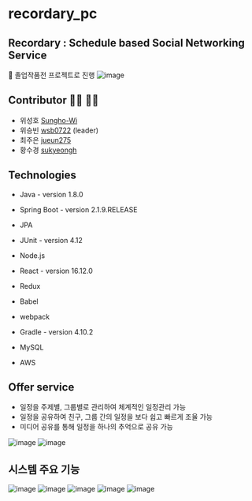 # recordary_pc

## Recordary : Schedule based Social Networking Service
:school: 졸업작품전 프로젝트로 진행
![image](https://user-images.githubusercontent.com/53260922/102009393-7a2ce880-3d7a-11eb-958f-2f01a17159cc.png)

## Contributor :man_technologist: :woman_technologist:
- 위성호 [Sungho-Wi](https://github.com/Sungho-Wi)
- 위승빈 [wsb0722](https://github.com/wsb0722) (leader)
- 최주은 [jueun275](https://github.com/jueun275)
- 황수경 [sukyeongh](https://github.com/sukyeongh)

## Technologies
- Java - version 1.8.0
- Spring Boot - version 2.1.9.RELEASE
- JPA
- JUnit - version 4.12

- Node.js
- React - version 16.12.0
- Redux
- Babel
- webpack

- Gradle - version 4.10.2
- MySQL
- AWS

## Offer service
- 일정을 주제별, 그룹별로 관리하여 체계적인 일정관리 가능
- 일정을 공유하여 친구, 그룹 간의 일정을 보다 쉽고 빠르게 조율 가능
- 미디어 공유를 통해 일정을 하나의 추억으로 공유 가능

![image](https://user-images.githubusercontent.com/53260922/102009577-af860600-3d7b-11eb-8747-78ffd9875dd4.png)
![image](https://user-images.githubusercontent.com/53260922/102009589-c0367c00-3d7b-11eb-8833-8b4f75d6c648.png)

## 시스템 주요 기능
![image](https://user-images.githubusercontent.com/53260922/102009612-ea883980-3d7b-11eb-8568-306a94679297.png)
![image](https://user-images.githubusercontent.com/53260922/102009621-055aae00-3d7c-11eb-97c0-9475e4827f48.png)
![image](https://user-images.githubusercontent.com/53260922/102009630-0db2e900-3d7c-11eb-859e-84103a31821a.png)
![image](https://user-images.githubusercontent.com/53260922/102009634-15728d80-3d7c-11eb-905f-6fdb57be468c.png)
![image](https://user-images.githubusercontent.com/53260922/102009638-1c999b80-3d7c-11eb-9b85-3a7298a53967.png)
